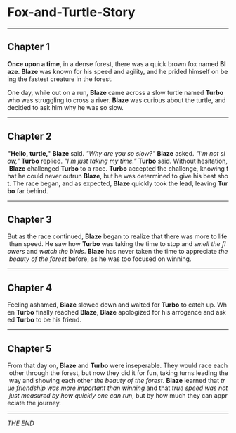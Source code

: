 # Fox-and-Turtle-Story

 ___

## Chapter 1
    
 **Once upon a time**, in a dense forest, there was a quick brown fox named **Blaze**. **Blaze** was known for his speed and agility, and he prided himself on being the fastest creature in the forest. 
  
 One day, while out on a run, **Blaze** came across a slow turtle named **Turbo** who was struggling to cross a river. **Blaze** was curious about the turtle, and decided to ask him why he was so slow. 
  
 ___
  
## Chapter 2 
  
 **"Hello, turtle,"** **Blaze** said. _"Why are you so slow?"_ **Blaze** asked. _"I'm not slow,"_ **Turbo** replied. _"I'm just taking my time."_ **Turbo** said. Without hesitation, **Blaze** challenged **Turbo** to a race. **Turbo** accepted the challenge, knowing that he could never outrun **Blaze**, but he was determined to give his best shot. The race began, and as expected, **Blaze** quickly took the lead, leaving **Turbo** far behind. 
  
 ___

## Chapter 3 
  
 But as the race continued, **Blaze** began to realize that there was more to life than speed. He saw how **Turbo** was taking the time to stop and _smell the flowers_ and _watch the birds_. **Blaze** has never taken the time to appreciate _the beauty of the forest_ before, as he was too focused on winning. 
  
 ___
 
## Chapter 4

 Feeling ashamed, **Blaze** slowed down and waited for **Turbo** to catch up. When **Turbo** finally reached **Blaze**, **Blaze** apologized for his arrogance and asked **Turbo** to be his friend. 
  
 ___
 
## Chapter 5

 From that day on, **Blaze** and **Turbo** were inseperable. They would race each other through the forest, but now they did it for fun, taking turns leading the way and showing each other _the beauty of the forest_. **Blaze** learned that _true friendship was more important than winning_ and that _true speed was not just measured by how quickly one can run_, but by how much they can appreciate the journey. 
  
 ___
 _THE END_
